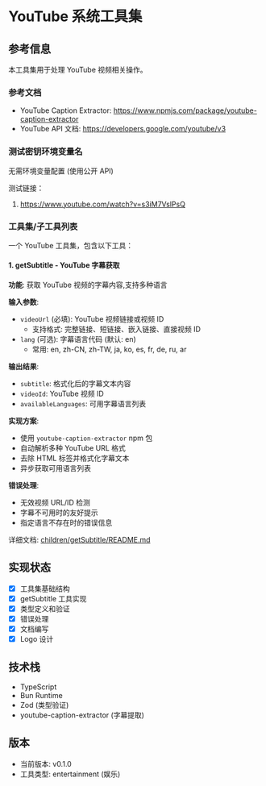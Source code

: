 # YouTube 系统工具集

## 参考信息

本工具集用于处理 YouTube 视频相关操作。

### 参考文档

- YouTube Caption Extractor: https://www.npmjs.com/package/youtube-caption-extractor
- YouTube API 文档: https://developers.google.com/youtube/v3

### 测试密钥环境变量名

无需环境变量配置 (使用公开 API)

测试链接：
1. https://www.youtube.com/watch?v=s3iM7VslPsQ

### 工具集/子工具列表

一个 YouTube 工具集，包含以下工具：

#### 1. getSubtitle - YouTube 字幕获取

**功能**: 获取 YouTube 视频的字幕内容,支持多种语言

**输入参数**:
- `videoUrl` (必填): YouTube 视频链接或视频 ID
  - 支持格式: 完整链接、短链接、嵌入链接、直接视频 ID
- `lang` (可选): 字幕语言代码 (默认: en)
  - 常用: en, zh-CN, zh-TW, ja, ko, es, fr, de, ru, ar

**输出结果**:
- `subtitle`: 格式化后的字幕文本内容
- `videoId`: YouTube 视频 ID
- `availableLanguages`: 可用字幕语言列表

**实现方案**:
- 使用 `youtube-caption-extractor` npm 包
- 自动解析多种 YouTube URL 格式
- 去除 HTML 标签并格式化字幕文本
- 异步获取可用语言列表

**错误处理**:
- 无效视频 URL/ID 检测
- 字幕不可用时的友好提示
- 指定语言不存在时的错误信息

详细文档: [children/getSubtitle/README.md](./children/getSubtitle/README.md)

## 实现状态

- [x] 工具集基础结构
- [x] getSubtitle 工具实现
- [x] 类型定义和验证
- [x] 错误处理
- [x] 文档编写
- [x] Logo 设计

## 技术栈

- TypeScript
- Bun Runtime
- Zod (类型验证)
- youtube-caption-extractor (字幕提取)

## 版本

- 当前版本: v0.1.0
- 工具类型: entertainment (娱乐)

